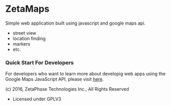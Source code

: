 # ZetaMaps
Simple web application built using javascript and google maps api.
- street view
- location finding
- markers
- etc.

### Quick Start For Developers

For developers who want to learn more about developig web apps using the Google Maps JavaScript API, please visit <a href="https://blog.zetaphase.io/index.php/2016/06/27/google-maps-javascript-api-tutorial-setup/">here</a>.

(c) 2016, ZetaPhase Technologies Inc., All Rights Reserved
- Licensed under GPLV3


